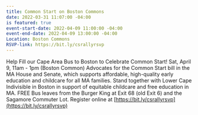 ```yaml
---
title: Common Start on Boston Commons
date: 2022-03-31 11:07:00 -04:00
is featured: true
event-start-date: 2022-04-09 11:00:00 -04:00
event-end-date: 2022-04-09 13:00:00 -04:00
Location: Boston Commons
RSVP-link: https://bit.ly/csrallyrsvp
---
```


Help Fill our Cape Area Bus to Boston to Celebrate Common Start!
Sat, April 9, 11am - 1pm (Boston Common) 
Advocates for the Common Start bill in the MA House and Senate, which supports affordable, high-quality early education and childcare for all MA families. Stand together with Lower Cape Indivisible in Boston in support of equitable childcare and free education in MA. 
FREE Bus leaves from the Burger King at Exit 68 (old Exit 6) and the Sagamore Commuter Lot. 
Register online at [https://bit.ly/csrallyrsvp](https://bit.ly/csrallyrsvp)
